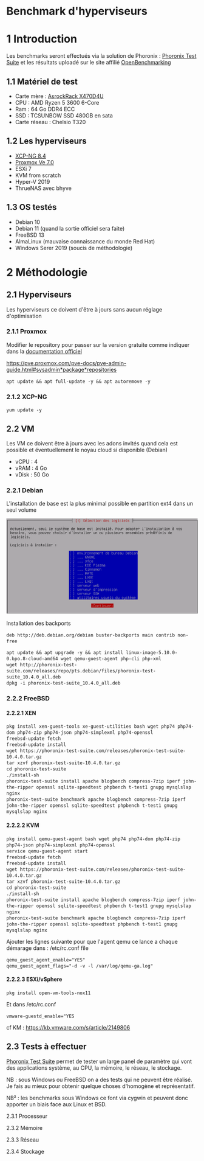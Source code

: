 # **Benchmark d'hyperviseurs**

# 1 Introduction

Les benchmarks seront effectués via la solution de Phoronix : [Phoronix Test Suite](http://phoronix-test-suite.com) et les résultats uploadé sur le site affilié [OpenBenchmarking](https://openbenchmarking.org)

## 1.1 Matériel de test

* Carte mère : [AsrockRack X470D4U](https://www.asrockrack.com/general/productdetail.asp?Model=X470D4U#Specifications)
* CPU : AMD Ryzen 5 3600 6-Core
* Ram : 64 Go DDR4 ECC
* SSD : TCSUNBOW SSD 480GB en sata
* Carte réseau : Chelsio T320

## 1.2 Les hyperviseurs

* [XCP-NG 8.4](https://xcp-ng.org)
* [Proxmox Ve 7.0](https://www.proxmox.com)
* ESXi 7
* KVM from scratch
* Hyper-V 2019
* ThrueNAS avec bhyve

## 1.3 OS testés

* Debian 10
* Debian 11 (quand la sortie officiel sera faite)
* FreeBSD 13
* AlmaLinux (mauvaise connaissance du monde Red Hat)
* Windows Serer 2019 (soucis de méthodologie)

# 2 Méthodologie

## 2.1 Hyperviseurs

Les hyperviseurs ce doivent d'être à jours sans aucun réglage d'optimisation

### 2.1.1 Proxmox

Modifier le repository pour passer sur la version gratuite comme indiquer dans la [documentation officiel](https://pve.proxmox.com/pve-docs/pve-admin-guide.html#sysadmin_package_repositories)

https://pve.proxmox.com/pve-docs/pve-admin-guide.html#sysadmin*package*repositories

```
apt update && apt full-update -y && apt autoremove -y
```

### 2.1.2 XCP-NG

```
yum update -y
```

## 2.2 VM

Les VM ce doivent être à jours avec les adons invités quand cela est possible et éventuellement le noyau cloud si disponible (Debian)

* vCPU : 4
* vRAM : 4 Go
* vDisk : 50 Go

### 2.2.1 Debian

L'installation de base est la plus minimal possible en partition ext4 dans un seul volume

![alt text](https://github.com/Nidouille/benchmarks/blob/main/pics/debian-1.png)

Installation des backports

```
deb http://deb.debian.org/debian buster-backports main contrib non-free
```

```
apt update && apt upgrade -y && apt install linux-image-5.10.0-0.bpo.8-cloud-amd64 wget qemu-guest-agent php-cli php-xml
wget http://phoronix-test-suite.com/releases/repo/pts.debian/files/phoronix-test-suite_10.4.0_all.deb
dpkg -i phoronix-test-suite_10.4.0_all.deb
```

### 2.2.2 FreeBSD

#### 2.2.2.1 XEN

```
pkg install xen-guest-tools xe-guest-utilities bash wget php74 php74-dom php74-zip php74-json php74-simplexml php74-openssl
freebsd-update fetch
freebsd-update install
wget https://phoronix-test-suite.com/releases/phoronix-test-suite-10.4.0.tar.gz
tar xzvf phoronix-test-suite-10.4.0.tar.gz
cd phoronix-test-suite
./install-sh
phoronix-test-suite install apache blogbench compress-7zip iperf john-the-ripper openssl sqlite-speedtest phpbench t-test1 gnupg mysqlslap nginx
phoronix-test-suite benchmark apache blogbench compress-7zip iperf john-the-ripper openssl sqlite-speedtest phpbench t-test1 gnupg mysqlslap nginx
```

#### 2.2.2.2 KVM

```
pkg install qemu-guest-agent bash wget php74 php74-dom php74-zip php74-json php74-simplexml php74-openssl
service qemu-guest-agent start
freebsd-update fetch
freebsd-update install
wget https://phoronix-test-suite.com/releases/phoronix-test-suite-10.4.0.tar.gz
tar xzvf phoronix-test-suite-10.4.0.tar.gz
cd phoronix-test-suite
./install-sh
phoronix-test-suite install apache blogbench compress-7zip iperf john-the-ripper openssl sqlite-speedtest phpbench t-test1 gnupg mysqlslap nginx
phoronix-test-suite benchmark apache blogbench compress-7zip iperf john-the-ripper openssl sqlite-speedtest phpbench t-test1 gnupg mysqlslap nginx
```
Ajouter les lignes suivante pour que l'agent qemu ce lance a chaque démarage dans : /etc/rc.conf file
```
qemu_guest_agent_enable="YES"
qemu_guest_agent_flags="-d -v -l /var/log/qemu-ga.log"
```

#### 2.2.2.3 ESXi/vSphere

```
pkg install open-vm-tools-nox11  
```
Et dans /etc/rc.conf
```
vmware-guestd_enable="YES
```
cf KM : https://kb.vmware.com/s/article/2149806

## 2.3 Tests à effectuer

[Phoronix Test Suite](http://phoronix-test-suite.com) permet de tester un large panel de paramètre qui vont des applications système, au CPU, la mémoire, le réseau, le stockage.

NB : sous Windows ou FreeBSD on a des tests qui ne peuvent être réalisé. Je fais au mieux pour obtenir quelque choses d'homogène et représentatif.

NB² : les benchmarks sous Windows ce font via cygwin et peuvent donc apporter un biais face aux Linux et BSD.

2\.3.1 Processeur

2\.3.2 Mémoire

2\.3.3 Réseau

2\.3.4 Stockage
